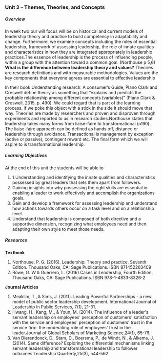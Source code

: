 ### **Unit 2 – Themes, Theories, and Concepts**

##### **Overview**

In week two our will focus will be on historical and current models of leadership theory and practice to build competency in adaptability and change. Furthermore, we examine concepts including the roles of essential leadership, framework of assessing leadership, the role of innate qualities and characteristics in how they are integrated appropriately in leadership practices.The essence of leadership is the process of influencing people, within a group with the attention toward a common goal. \(Northouse p 5,6\) **What is the difference between leadership theory and values?** Theories are research definitions and with measurable methodologies. Values are the key components that everyone agrees are essential to effective leadership

In their book Understanding research: A consumer’s Guide, Plano Clark and Creswell define theory as something that “explains and predicts the probable relationship among different concepts \(variables\)” \(Plano Clark & Creswell, 2015, p. 490\). We could regard that is part of the learning process. If we poke this object with a stick in the side it should move that way. Theories are made by researchers and proven and disproven through experiments and reported to us in research studies.Northouse states that leadership takes many forms from liaise-faire to transformational \(p190\). The liaise-faire approach can be defined as hands off, distance or leadership through avoidance. Transactional is management by exception \(active or passive\), contingent reward etc. The final form which we will aspire to is transformational leadership.

##### **Learning Objectives**

At the end of this unit the students will be able to

1. 1.Understanding and identifying the innate qualities and characteristics possessed by great leaders that sets them apart from followers.
2. Gaining insights into why possessing the right skills are essential in enabling a leader to work effectively and accomplish the organizations goals.
3. Gain and develop a framework for assessing leadership and understand how actions towards others occur on a task level and on a relationship level.
4. Understand that leadership is composed of both directive and a supportive dimension, recognizing what employees need and then adapting their own style to meet those needs.

##### **Resources**

**Textbook**

1. Northouse, P. G. \(2016\). Leadership: Theory and practice, Seventh Edition. Thousand Oaks, CA: Sage Publications. ISBN 971452203409
2. Rowe, G. W & Guerrero, L. \(2016\) Cases in Leadership, Fourth Edition. Thousand Oaks, CA: Sage Publications. ISBN 978-1-4833-8326-2

**Journal Articles**

1. Meaklim, T., & Sims, J. \(2011\). Leading Powerful Partnerships - a new model of public sector leadership development. International Journal of Leadership In Public Services, 7\(1\), 21-31.
2. Hwang, H., Kang, M., & Youn, M. \(2014\). The influence of a leader's servant leadership on employees' perception of customers' satisfaction with the service and employees' perception of customers' trust in the service firm: the moderating role of employees' trust in the leader.Journal of Global Scholars of Marketing Science,24\(1\), 65-76.
3. Van Dierendonck, D., Stam, D., Boersma, P., de Windt, N., & Alkema, J. \(2014\). Same difference? Exploring the differential mechanisms linking servant leadership and transformational leadership to follower outcomes.Leadership Quarterly,25\(3\), 544-562




